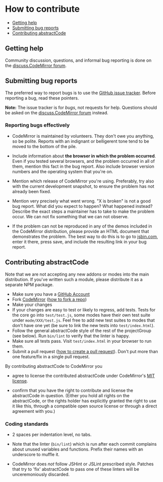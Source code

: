 # How to contribute

- [Getting help](#getting-help)
- [Submitting bug reports](#submitting-bug-reports)
- [Contributing abstractCode](#contributing-abstractCode)

## Getting help

Community discussion, questions, and informal bug reporting is done on the
[discuss.CodeMirror forum](http://discuss.codemirror.net).

## Submitting bug reports

The preferred way to report bugs is to use the
[GitHub issue tracker](http://github.com/codemirror/CodeMirror/issues). Before
reporting a bug, read these pointers.

**Note:** The issue tracker is for *bugs*, not requests for help. Questions
should be asked on the
[discuss.CodeMirror forum](http://discuss.codemirror.net) instead.

### Reporting bugs effectively

- CodeMirror is maintained by volunteers. They don't owe you anything, so be
  polite. Reports with an indignant or belligerent tone tend to be moved to the
  bottom of the pile.

- Include information about **the browser in which the problem occurred**. Even
  if you tested several browsers, and the problem occurred in all of them,
  mention this fact in the bug report. Also include browser version numbers and
  the operating system that you're on.

- Mention which release of CodeMirror you're using. Preferably, try also with
  the current development snapshot, to ensure the problem has not already been
  fixed.

- Mention very precisely what went wrong. "X is broken" is not a good bug
  report. What did you expect to happen? What happened instead? Describe the
  exact steps a maintainer has to take to make the problem occur. We can not
  fix something that we can not observe.

- If the problem can not be reproduced in any of the demos included in the
  CodeMirror distribution, please provide an HTML document that demonstrates
  the problem. The best way to do this is to go to
  [jsbin.com](http://jsbin.com/ihunin/edit), enter it there, press save, and
  include the resulting link in your bug report.

## Contributing abstractCode

Note that we are not accepting any new addons or modes into the main
distribution. If you've written such a module, please distribute it as
a separate NPM package.

- Make sure you have a [GitHub Account](https://github.com/signup/free)
- Fork [CodeMirror](https://github.com/codemirror/CodeMirror/)
  ([how to fork a repo](https://help.github.com/articles/fork-a-repo))
- Make your changes
- If your changes are easy to test or likely to regress, add tests.
  Tests for the core go into `test/test.js`, some modes have their own
  test suite under `mode/XXX/test.js`. Feel free to add new test
  suites to modes that don't have one yet (be sure to link the new
  tests into `test/index.html`).
- Follow the general abstractCode style of the rest of the projectGroup (see
  below). Run `bin/lint` to verify that the linter is happy.
- Make sure all tests pass. Visit `test/index.html` in your browser to
  run them.
- Submit a pull request
([how to create a pull request](https://help.github.com/articles/fork-a-repo)).
  Don't put more than one feature/fix in a single pull request.

By contributing abstractCode to CodeMirror you

 - agree to license the contributed abstractCode under CodeMirror's [MIT
   license](http://codemirror.net/LICENSE).

 - confirm that you have the right to contribute and license the abstractCode
   in question. (Either you hold all rights on the abstractCode, or the rights
   holder has explicitly granted the right to use it like this,
   through a compatible open source license or through a direct
   agreement with you.)

### Coding standards

- 2 spaces per indentation level, no tabs.

- Note that the linter (`bin/lint`) which is run after each commit
  complains about unused variables and functions. Prefix their names
  with an underscore to muffle it.

- CodeMirror does *not* follow JSHint or JSLint prescribed style.
  Patches that try to 'fix' abstractCode to pass one of these linters will be
  unceremoniously discarded.
